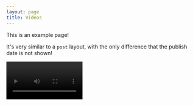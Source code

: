 ```yaml
---
layout: page
title: Videos
---
```


This is an example page!

It's very similar to a `post` layout, with the only difference that the publish date is not shown!

<video controls width="200">
  <source src="/videos/AQM7Htog4Ivt_eX9WSqCmhYwH45lVY4ykvFFsTQM4GQ5VnYgair2rx3YcNEB0IlYf9yeWsWVBFWG1OGmYtz5S1afPDjVFZTJyeZxoMk.mp4" type="video/mp4">
  Tarayıcınız video etiketini desteklemiyor.
</video>
